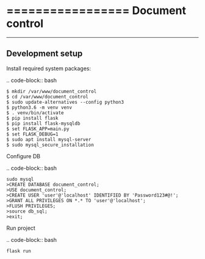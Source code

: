 =================
Document control
=================

-----------------
Development setup
-----------------

Install required system packages:

.. code-block:: bash

    $ mkdir /var/www/document_control 
    $ cd /var/www/document_control
    $ sudo update-alternatives --config python3
    $ python3.6 -m venv venv
    $ . venv/bin/activate
    $ pip install flask
    $ pip install flask-mysqldb
    $ set FLASK_APP=main.py
    $ set FLASK_DEBUG=1
    $ sudo apt install mysql-server
    $ sudo mysql_secure_installation


Configure DB

.. code-block:: bash

    sudo mysql
    >CREATE DATABASE document_control;
    >USE document_control;
    >CREATE USER 'user'@'localhost' IDENTIFIED BY 'Password123#@!';
    >GRANT ALL PRIVILEGES ON *.* TO 'user'@'localhost';
    >FLUSH PRIVILEGES;
    >source db_sql;
    >exit;

Run project

.. code-block:: bash

    flask run